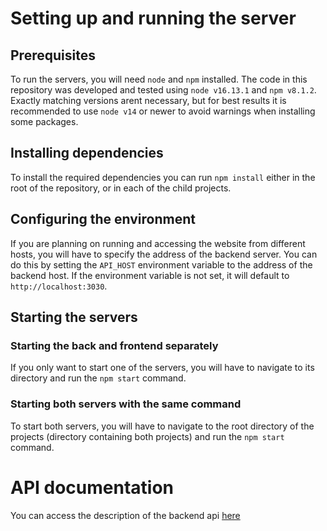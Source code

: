 # Setting up and running the server

## Prerequisites

To run the servers, you will need ```node``` and ```npm``` installed.
The code in this repository was developed and tested using ```node v16.13.1``` and ```npm v8.1.2```. Exactly matching versions arent necessary, but for best results it is recommended to use ```node v14``` or newer to avoid warnings when installing some packages.

## Installing dependencies

To install the required dependencies you can run ```npm install``` either in the root of the repository, or in each of the child projects.

## Configuring the environment

If you are planning on running and accessing the website from different hosts, you will have to specify the address of the backend server. You can do this by setting the ```API_HOST``` environment variable to the address of the backend host. If the environment variable is not set, it will default to ```http://localhost:3030```.

## Starting the servers

### Starting the back and frontend separately

If you only want to start one of the servers, you will have to navigate to its directory and run the ```npm start``` command.

### Starting both servers with the same command

To start both servers, you will have to navigate to the root directory of the projects (directory containing both projects) and run the ```npm start``` command.

# API documentation
You can access the description of the backend api [here](./backend/README.md)